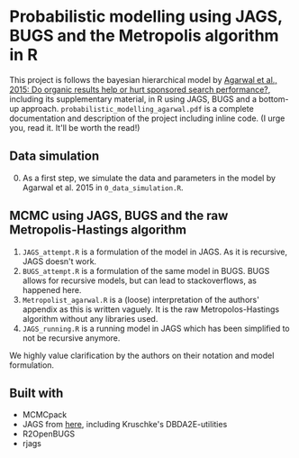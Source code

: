 # Probabilistic modelling using JAGS, BUGS and the Metropolis algorithm in R
This project is follows the bayesian hierarchical model by [Agarwal et al., 2015: Do organic results help or hurt sponsored search performance?](http://dx.doi.org/10.1287/isre.2015.0593), including its supplementary material, in R using JAGS, BUGS and a bottom-up approach.
`probabilistic_modelling_agarwal.pdf` is a complete documentation and description of the project including inline code. (I urge you, read it. It'll be worth the read!)

## Data simulation
0. As a first step, we simulate the data and parameters in the model by Agarwal et al. 2015 in `0_data_simulation.R`.

## MCMC using JAGS, BUGS and the raw Metropolis-Hastings algorithm
1. `JAGS_attempt.R` is a formulation of the model in JAGS. As it is recursive, JAGS doesn't work.
2. `BUGS_attempt.R` is a formulation of the same model in BUGS. BUGS allows for recursive models, but can lead to stackoverflows, as happened here.
3. `Metropolist_agarwal.R` is a (loose) interpretation of the authors' appendix as this is written vaguely. It is the raw Metropolos-Hastings algorithm without any libraries used.
4. `JAGS_running.R` is a running model in JAGS which has been simplified to not be recursive anymore.

We highly value clarification by the authors on their notation and model formulation.

## Built with
* MCMCpack
* JAGS from [here](https://sites.google.com/site/doingbayesiandataanalysis/software-installation), including Kruschke's DBDA2E-utilities
* R2OpenBUGS
* rjags
